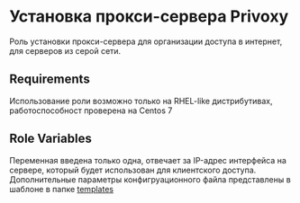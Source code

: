 # Установка прокси-сервера Privoxy


Роль установки прокси-сервера для организации доступа в интернет, для серверов из серой сети.

## Requirements

Использование роли возможно только на RHEL-like дистрибутивах, работоспособност проверена на Centos 7

## Role Variables

Переменная введена только одна, отвечает за IP-адрес интерфейса на сервере, который будет использован для клиентского доступа.
Дополнительные параметры конфигруационного файла представлены в шаблоне в папке [templates](templates)
